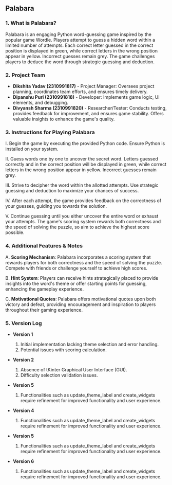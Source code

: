 ## Palabara

### 1. What is Palabara?
Palabara is an engaging Python word-guessing game inspired by the popular game Wordle. Players attempt to guess a hidden word within a limited number of attempts. Each correct letter guessed in the correct position is displayed in green, while correct letters in the wrong position appear in yellow. Incorrect guesses remain grey. The game challenges players to deduce the word through strategic guessing and deduction.

### 2. Project Team
- **Dikshita Yadav (2310991817)** - Project Manager: Oversees project planning, coordinates team efforts, and ensures timely delivery.
- **Dipanshu Puri (2310991818)** - Developer: Implements game logic, UI elements, and debugging.
- **Divyansh Sharma (2310991820)** - Researcher/Tester: Conducts testing, provides feedback for improvement, and ensures game stability. Offers valuable insights to enhance the game's quality.

### 3. Instructions for Playing Palabara
I. Begin the game by executing the provided Python code. Ensure Python is installed on your system.

II. Guess words one by one to uncover the secret word. Letters guessed correctly and in the correct position will be displayed in green, while correct letters in the wrong position appear in yellow. Incorrect guesses remain grey.

III. Strive to decipher the word within the allotted attempts. Use strategic guessing and deduction to maximize your chances of success.

IV. After each attempt, the game provides feedback on the correctness of your guesses, guiding you towards the solution.

V. Continue guessing until you either uncover the entire word or exhaust your attempts. The game's scoring system rewards both correctness and the speed of solving the puzzle, so aim to achieve the highest score possible.

### 4. Additional Features & Notes
A. **Scoring Mechanism**: Palabara incorporates a scoring system that rewards players for both correctness and the speed of solving the puzzle. Compete with friends or challenge yourself to achieve high scores.

B. **Hint System**: Players can receive hints strategically placed to provide insights into the word's theme or offer starting points for guessing, enhancing the gameplay experience.

C. **Motivational Quotes**: Palabara offers motivational quotes upon both victory and defeat, providing encouragement and inspiration to players throughout their gaming experience.

### 5. Version Log
- **Version 1**
   1. Initial implementation lacking theme selection and error handling.
   2. Potential issues with scoring calculation.
      
- **Version 2**
   1. Absence of tKinter Graphical User Interface (GUI).
   2. Difficulty selection validation issues.
      
- **Version 5**
   1. Functionalities such as update_theme_label and create_widgets require refinement for improved functionality and user experience.

- **Version 4**
   1. Functionalities such as update_theme_label and create_widgets require refinement for improved functionality and user experience.

- **Version 5**
   1. Functionalities such as update_theme_label and create_widgets require refinement for improved functionality and user experience.

- **Version 6**
   1. Functionalities such as update_theme_label and create_widgets require refinement for improved functionality and user experience.
